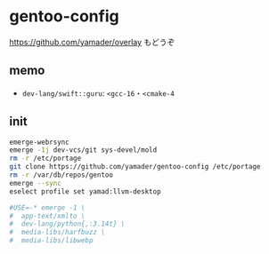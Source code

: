 # gentoo-config

https://github.com/yamader/overlay もどうぞ

## memo

- `dev-lang/swift::guru`: `<gcc-16`・`<cmake-4`

## init

```sh
emerge-webrsync
emerge -1j dev-vcs/git sys-devel/mold
rm -r /etc/portage
git clone https://github.com/yamader/gentoo-config /etc/portage
rm -r /var/db/repos/gentoo
emerge --sync
eselect profile set yamad:llvm-desktop

#USE=-* emerge -1 \
#  app-text/xmlto \
#  dev-lang/python{,:3.14t} \
#  media-libs/harfbuzz \
#  media-libs/libwebp
```
